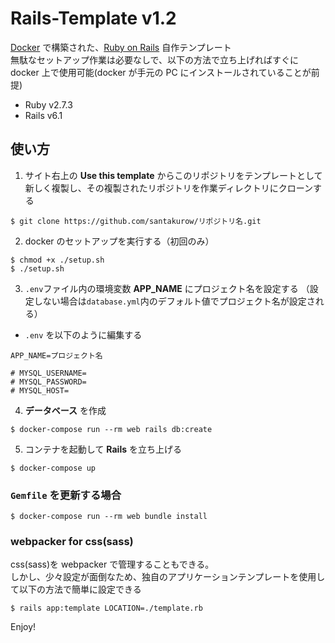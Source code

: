 # Rails-Template v1.2

[Docker](https://www.docker.com/products/docker-desktop) で構築された、[Ruby on Rails](https://github.com/rails/rails) 自作テンプレート  
無駄なセットアップ作業は必要なしで、以下の方法で立ち上げればすぐに docker 上で使用可能(docker が手元の PC にインストールされていることが前提)

- Ruby v2.7.3
- Rails v6.1

## 使い方

1. サイト右上の **Use this template** からこのリポジトリをテンプレートとして新しく複製し、その複製されたリポジトリを作業ディレクトリにクローンする

```
$ git clone https://github.com/santakurow/リポジトリ名.git
```

2. docker のセットアップを実行する（初回のみ）

```
$ chmod +x ./setup.sh
$ ./setup.sh
```

3. `.env`ファイル内の環境変数 **APP_NAME** にプロジェクト名を設定する
   （設定しない場合は`database.yml`内のデフォルト値でプロジェクト名が設定される）

- `.env` を以下のように編集する

```
APP_NAME=プロジェクト名

# MYSQL_USERNAME=
# MYSQL_PASSWORD=
# MYSQL_HOST=
```

4. **データベース** を作成

```
$ docker-compose run --rm web rails db:create
```

5. コンテナを起動して **Rails** を立ち上げる

```
$ docker-compose up
```

### `Gemfile` を更新する場合

```
$ docker-compose run --rm web bundle install
```

<!-- 2. イメージを構築

```
$ docker-compose build
```

3. 新しく `Gemfile` を更新

```
$ docker-compose run --rm web bundle install
```

4. キャッシュされている npm リストを再度インストール(**webpack**コマンドを使えるようにする)

```
$ docker-compose run --rm web yarn --check-files
```

5. `.env.sample`ファイルから新しくコピーした`.env`ファイル内の環境変数 **APP_NAME** にプロジェクト名を設定する
   （設定しない場合は`database.yml`内のデフォルト値でプロジェクト名が設定される）

```
$ cp .env.example .env
``` -->

### webpacker for css(sass)

css(sass)を webpacker で管理することもできる。  
しかし、少々設定が面倒なため、独自のアプリケーションテンプレートを使用して以下の方法で簡単に設定できる

```
$ rails app:template LOCATION=./template.rb
```

Enjoy!
